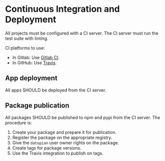 # Continuous Integration and Deployment

All projects must be configured with a CI server. The CI server must run the test suite with linting.

CI platforms to use:

* In Gitlab: Use [Gitlab CI](https://docs.gitlab.com/ee/ci/).
* In GitHub: Use [Travis](https://travis-ci.org/).

## App deployment

All apps SHOULD be deployed from the CI server.

## Package publication

All packages SHOULD be published to npm and pypi from the CI server. The procedure is:

1. Create your package and prepare it for publication.
2. Register the package on the appropriate registry.
3. Give the `datopian` user owner rights on the package.
4. Create tags for package versions.
5. Use the Travis integration to publish on tags.

